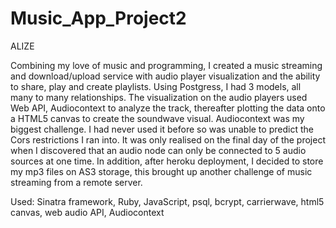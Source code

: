 # Music_App_Project2

ALIZE

Combining my love of music and programming, I created a music streaming and download/upload service with audio player visualization and the ability to share, play and create playlists. Using Postgress, I had 3 models, all many to many relationships. The visualization on the audio players used Web API, Audiocontext to analyze the track, thereafter plotting the data onto a HTML5 canvas to create the soundwave visual. Audiocontext was my biggest challenge. I had never used it before so was unable to predict the Cors restrictions I ran into. It was only realised on the final day of the project when I discovered that an audio node can only be connected to 5 audio sources at one time. In addition, after heroku deployment, I decided to store my mp3 files on AS3 storage, this brought up another challenge of music streaming from a  remote server.

Used: Sinatra framework, Ruby, JavaScript, psql, bcrypt, carrierwave, html5 canvas, web audio API, Audiocontext